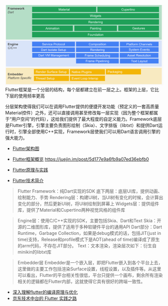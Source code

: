 
![](./img/flutter_contrustor.png)
Flutter框架是一个分层的结构，每个层都建立在前一层之上。框架的上层，它比下层的使用频率更高

分层架构使得我们可以在调用Flutter提供的便捷开发功能（预定义的一套高质量Material控件）之外，还可以直接调用甚至修改每一层实现（因为整个框架都属于“用户空间”的代码），这给我们提供了最大程度的自定义能力。Framework底层是Flutter引擎，引擎主要负责图形绘制（Skia）、文字排版（libtxt）和提供Dart运行时，引擎全部使用C++实现，Framework层使我们可以用Dart语言调用引擎的强大能力。

* [Flutter架构图](https://docs.google.com/presentation/d/1cw7A4HbvM_Abv320rVgPVGiUP2msVs7tfGbkgdrTy0I/edit?usp=sharing)
* [Flutter框架概览](https://flutterchina.club/technical-overview/)
https://juejin.im/post/5d177e9a6fb9a07ed36ebfb0
* [Flutter原理与实践](https://tech.meituan.com/2018/08/09/waimai-flutter-practice.html)




* [Flutter技术简介](https://zhuanlan.zhihu.com/p/61613033)


>Flutter Framework：纯Dart实现的SDK
底下两层：底层UI库，提供动画、绘制能力、手势
Rendering层：构建UI树，当UI树有变化的时候，会计算出变化的部分，然后更新UI树，将UI树绘制到屏幕上
Widgets层：提供组件库，提供了Material和Cupertino两种视觉风格的组件库


>Engine层：使用C/C++实现的SDK，主要包括Skia、Dart和Text
Skia：开源的二维图形库，提供了适用于多种软硬件平台的通用API
Dart部分：Dart Runtime，Garbage Collection，如果是debug模式的话，包括JIT(just in time)支持，Release和profile模式下是AOT(ahead of time)编译成了原生的arm代码，不存在JIT部分。
Text：文本渲染，渲染层次如下：衍生自minikin的libtxt库


>Embedder层
Embedder是一个嵌入层，即把Flutter嵌入到各个平台上去，这里做的主要工作包括渲染Surface设置，线程设置，以及插件等。从这里可以看出，Flutter的平台相关性很低，平台只提供一个画布，剩余所有渲染相关的逻辑都在Flutter内部，这就使得它具有很好的跨端一致性。


* [深入理解flutter的编译原理与优化](https://zhuanlan.zhihu.com/p/38839997)
* [京东技术中台的 Flutter 实践之路](https://www.infoq.cn/article/qSLsru9bEvuHgKpPlWMP)